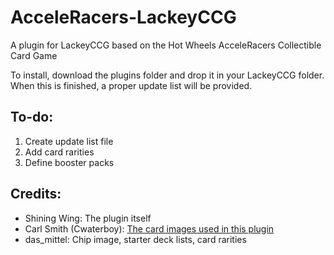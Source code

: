 # AcceleRacers-LackeyCCG
A plugin for LackeyCCG based on the Hot Wheels AcceleRacers Collectible Card Game

To install, download the plugins folder and drop it in your LackeyCCG folder. When this is finished, a proper update list will be provided.

## To-do:  
1. Create update list file
2. Add card rarities
3. Define booster packs

## Credits:  
* Shining Wing: The plugin itself  
* Carl Smith (Cwaterboy): [The card images used in this plugin](http://s188.photobucket.com/user/Cwaterboy/library/Acceleracers%20Card%20Game)
* das_mittel: Chip image, starter deck lists, card rarities